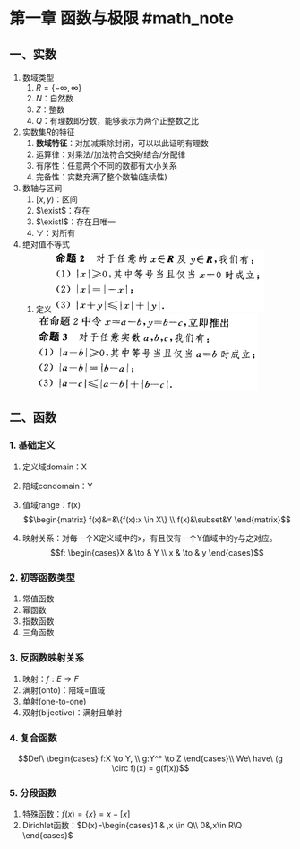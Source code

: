 # 第一章 函数与极限 #math_note

## 一、实数

1. 数域类型
   1. $R=\{-\infty,\infty\}$
   2. $N$：自然数
   3. $Z$：整数
   4. $Q$：有理数即分数，能够表示为两个正整数之比
2. 实数集$R$的特征
   1. **数域特征**：对加减乘除封闭，可以以此证明有理数
   2. 运算律：对乘法/加法符合交换/结合/分配律
   3. 有序性：任意两个不同的数都有大小关系
   4. 完备性：实数充满了整个数轴(连续性)
3. 数轴与区间
   1. $[x,y)$：区间
   2. $\exist$：存在
   3. $\exist!$：存在且唯一
   4. $\forall$：对所有
4. 绝对值不等式
   1. 定义
		![20220905201402](https://raw.githubusercontent.com/dsw676676/picture/main/image/20220905201402.png)
		![20220905201441](https://raw.githubusercontent.com/dsw676676/picture/main/image/20220905201441.png)

## 二、函数

### 1. 基础定义

   1. 定义域domain：X
   2. 陪域condomain：Y
   3. 值域range：f(x)
		$$\begin{matrix} f(x)&=&\{f(x):x \in X\} \\ f(x)&\subset&Y \end{matrix}$$

   4. 映射关系：对每一个X定义域中的x，有且仅有一个Y值域中的y与之对应。
		$$f: \begin{cases}X & \to & Y \\ x & \to & y \end{cases}$$

### 2. 初等函数类型

   1. 常值函数
   2. 幂函数
   3. 指数函数
   4. 三角函数

### 3. 反函数映射关系

   1. 映射：$f:E\to F$
   2. 满射(onto)：陪域=值域
   3. 单射(one-to-one)
   4. 双射(bijective)：满射且单射

### 4. 复合函数

$$Def\ 
\begin{cases}
	f:X \to Y, \\ g:Y^* \to Z
\end{cases}\\
We\ have\ (g \circ f)(x) = g(f(x))$$

### 5. 分段函数

1. 特殊函数：$f(x)=\{x\}=x-[x]$
2. Dirichlet函数：$D(x)=\begin{cases}1 & ,x \in Q\\ 0&,x\in R\Q \end{cases}$
